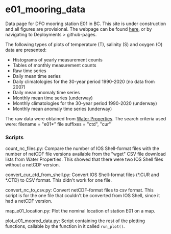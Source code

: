 # e01_mooring_data
Data page for DFO mooring station E01 in BC. This site is under construction and all figures are provisional.
The webpage can be found [here](https://ios-osd-dpg.github.io/e01_mooring_data/), or by navigating to Deployments > github-pages.

The following types of plots of temperature (T), salinity (S) and oxygen (O) data are presented:
* Histograms of yearly measurement counts
* Tables of monthly measurement counts
* Raw time series
* Daily mean time series
* Daily climatologies for the 30-year period 1990-2020 (no data from 2007)
* Daily mean anomaly time series
* Monthly mean time series (underway)
* Monthly climatologies for the 30-year period 1990-2020 (underway)
* Monthly mean anomaly time series (underway)

The raw data were obtained from [Water Properties](https://www.waterproperties.ca/). The search criteria used were: 
filename = "e01*"
file suffixes = "ctd", "cur"

### Scripts
count_nc_files.py: Compare the number of IOS Shell-format files with the number of netCDF file versions available from the "wget" CSV file download lists from Water Properties. This showed that there were two IOS Shell files without a netCDF version.

convert_cur_ctd_from_shell.py: Convert IOS Shell-format files (*.CUR and *.CTD) to CSV format. This didn't work for one file.

convert_nc_to_csv.py: Convert netCDF-format files to csv format. This script is for the one file that couldn't be converted from IOS Shell, since it had a netCDF version.

map_e01_location.py: Plot the nominal location of station E01 on a map.

plot_e01_moored_data.py: Script containing the rest of the plotting functions, callable by the function in it called `run_plot()`.
